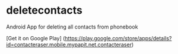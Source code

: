 # deletecontacts
Android App for deleting all contacts from phonebook

[Get it on Google Play] (https://play.google.com/store/apps/details?id=contacteraser.mobile.mypapit.net.contacteraser)

